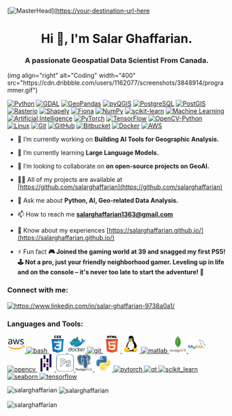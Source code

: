[![MasterHead](https://eos.com/wp-content/uploads/2020/11/geospatial-data-analysis.jpg)]([https://your-destination-url-here](https://salarghaffarian.github.io/)

<h1 align="center">Hi 👋, I'm Salar Ghaffarian.</h1>
<h3 align="center">A passionate Geospatial Data Scientist From Canada.</h3>
(img align="right" alt="Coding" width="400" src="https://cdn.dribbble.com/users/1162077/screenshots/3848914/programmer.gif")

[![Python](https://img.shields.io/badge/Python-3.9.7-blue.svg)](https://www.python.org) [![GDAL](https://img.shields.io/badge/GDAL-3.3.0-brightgreen.svg)](https://gdal.org) [![GeoPandas](https://img.shields.io/badge/GeoPandas-0.9.0-yellow.svg)](https://geopandas.org) [![pyQGIS](https://img.shields.io/badge/pyQGIS-3.22.0-red.svg)](https://qgis.org) [![PostgreSQL](https://img.shields.io/badge/PostgreSQL-13.0-blue.svg)](https://www.postgresql.org) [![PostGIS](https://img.shields.io/badge/PostGIS-3.1.0-orange.svg)](https://postgis.net) [![Rasterio](https://img.shields.io/badge/Rasterio-1.2.10-brightgreen.svg)](https://rasterio.readthedocs.io) [![Shapely](https://img.shields.io/badge/Shapely-1.8.0-blue.svg)](https://shapely.readthedocs.io) [![Fiona](https://img.shields.io/badge/Fiona-1.8.20-orange.svg)](https://fiona.readthedocs.io) [![NumPy](https://img.shields.io/badge/NumPy-1.21.2-yellow.svg)](https://numpy.org) [![scikit-learn](https://img.shields.io/badge/scikit--learn-0.24.2-red.svg)](https://scikit-learn.org) [![Machine Learning](https://img.shields.io/badge/Machine%20Learning-Yes-brightgreen.svg)](https://en.wikipedia.org/wiki/Machine_learning) [![Artificial Intelligence](https://img.shields.io/badge/Artificial%20Intelligence-Yes-blueviolet.svg)](https://en.wikipedia.org/wiki/Artificial_intelligence) [![PyTorch](https://img.shields.io/badge/PyTorch-1.10.0-critical.svg)](https://pytorch.org) [![TensorFlow](https://img.shields.io/badge/TensorFlow-2.6.0-orange.svg)](https://www.tensorflow.org) [![OpenCV-Python](https://img.shields.io/badge/OpenCV--Python-4.5.3.56-blue.svg)](https://opencv.org) [![Linux](https://img.shields.io/badge/Linux-Open%20Source-brightgreen.svg)](https://www.linux.org/) [![Git](https://img.shields.io/badge/Git-Source%20Control-blue.svg)](https://git-scm.com/) [![GitHub](https://img.shields.io/badge/GitHub-Code%20Hosting-brightgreen.svg)](https://github.com/) [![Bitbucket](https://img.shields.io/badge/Bitbucket-Code%20Repository-blue.svg)](https://bitbucket.org/) [![Docker](https://img.shields.io/badge/Docker-Container%20Technology-blue.svg)](https://www.docker.com/) [![AWS](https://img.shields.io/badge/AWS-Cloud%20Services-yellow.svg)](https://aws.amazon.com/)


- 🔭 I’m currently working on **Building AI Tools for Geographic Analysis.**

- 🌱 I’m currently learning **Large Language Models.**

- 👯 I’m looking to collaborate on **on open-source projects on GeoAI.**

- 👨‍💻 All of my projects are available at [https://github.com/salarghaffarian](https://github.com/salarghaffarian)

- 💬 Ask me about **Python, AI, Geo-related Data Analysis.**

- 📫 How to reach me **salarghaffarian1363@gmail.com**

- 📄 Know about my experiences [https://salarghaffarian.github.io/](https://salarghaffarian.github.io/)

- ⚡ Fun fact **🎮 Joined the gaming world at 39 and snagged my first PS5! 🕹️ Not a pro, just your friendly neighborhood gamer. Leveling up in life and on the console – it's never too late to start the adventure! 🚀**

<h3 align="left">Connect with me:</h3>
<p align="left">
<a href="https://linkedin.com/in/https://www.linkedin.com/in/salar-ghaffarian-9738a0a1/" target="blank"><img align="center" src="https://raw.githubusercontent.com/rahuldkjain/github-profile-readme-generator/master/src/images/icons/Social/linked-in-alt.svg" alt="https://www.linkedin.com/in/salar-ghaffarian-9738a0a1/" height="30" width="40" /></a>
</p>

<h3 align="left">Languages and Tools:</h3>
<p align="left"> <a href="https://aws.amazon.com" target="_blank" rel="noreferrer"> <img src="https://raw.githubusercontent.com/devicons/devicon/master/icons/amazonwebservices/amazonwebservices-original-wordmark.svg" alt="aws" width="40" height="40"/> </a> <a href="https://www.gnu.org/software/bash/" target="_blank" rel="noreferrer"> <img src="https://www.vectorlogo.zone/logos/gnu_bash/gnu_bash-icon.svg" alt="bash" width="40" height="40"/> </a> <a href="https://www.w3schools.com/css/" target="_blank" rel="noreferrer"> <img src="https://raw.githubusercontent.com/devicons/devicon/master/icons/css3/css3-original-wordmark.svg" alt="css3" width="40" height="40"/> </a> <a href="https://www.docker.com/" target="_blank" rel="noreferrer"> <img src="https://raw.githubusercontent.com/devicons/devicon/master/icons/docker/docker-original-wordmark.svg" alt="docker" width="40" height="40"/> </a> <a href="https://git-scm.com/" target="_blank" rel="noreferrer"> <img src="https://www.vectorlogo.zone/logos/git-scm/git-scm-icon.svg" alt="git" width="40" height="40"/> </a> <a href="https://www.w3.org/html/" target="_blank" rel="noreferrer"> <img src="https://raw.githubusercontent.com/devicons/devicon/master/icons/html5/html5-original-wordmark.svg" alt="html5" width="40" height="40"/> </a> <a href="https://www.linux.org/" target="_blank" rel="noreferrer"> <img src="https://raw.githubusercontent.com/devicons/devicon/master/icons/linux/linux-original.svg" alt="linux" width="40" height="40"/> </a> <a href="https://www.mathworks.com/" target="_blank" rel="noreferrer"> <img src="https://upload.wikimedia.org/wikipedia/commons/2/21/Matlab_Logo.png" alt="matlab" width="40" height="40"/> </a> <a href="https://www.mongodb.com/" target="_blank" rel="noreferrer"> <img src="https://raw.githubusercontent.com/devicons/devicon/master/icons/mongodb/mongodb-original-wordmark.svg" alt="mongodb" width="40" height="40"/> </a> <a href="https://www.mysql.com/" target="_blank" rel="noreferrer"> <img src="https://raw.githubusercontent.com/devicons/devicon/master/icons/mysql/mysql-original-wordmark.svg" alt="mysql" width="40" height="40"/> </a> <a href="https://opencv.org/" target="_blank" rel="noreferrer"> <img src="https://www.vectorlogo.zone/logos/opencv/opencv-icon.svg" alt="opencv" width="40" height="40"/> </a> <a href="https://pandas.pydata.org/" target="_blank" rel="noreferrer"> <img src="https://raw.githubusercontent.com/devicons/devicon/2ae2a900d2f041da66e950e4d48052658d850630/icons/pandas/pandas-original.svg" alt="pandas" width="40" height="40"/> </a> <a href="https://www.photoshop.com/en" target="_blank" rel="noreferrer"> <img src="https://raw.githubusercontent.com/devicons/devicon/master/icons/photoshop/photoshop-line.svg" alt="photoshop" width="40" height="40"/> </a> <a href="https://www.postgresql.org" target="_blank" rel="noreferrer"> <img src="https://raw.githubusercontent.com/devicons/devicon/master/icons/postgresql/postgresql-original-wordmark.svg" alt="postgresql" width="40" height="40"/> </a> <a href="https://www.python.org" target="_blank" rel="noreferrer"> <img src="https://raw.githubusercontent.com/devicons/devicon/master/icons/python/python-original.svg" alt="python" width="40" height="40"/> </a> <a href="https://pytorch.org/" target="_blank" rel="noreferrer"> <img src="https://www.vectorlogo.zone/logos/pytorch/pytorch-icon.svg" alt="pytorch" width="40" height="40"/> </a> <a href="https://www.qt.io/" target="_blank" rel="noreferrer"> <img src="https://upload.wikimedia.org/wikipedia/commons/0/0b/Qt_logo_2016.svg" alt="qt" width="40" height="40"/> </a> <a href="https://scikit-learn.org/" target="_blank" rel="noreferrer"> <img src="https://upload.wikimedia.org/wikipedia/commons/0/05/Scikit_learn_logo_small.svg" alt="scikit_learn" width="40" height="40"/> </a> <a href="https://seaborn.pydata.org/" target="_blank" rel="noreferrer"> <img src="https://seaborn.pydata.org/_images/logo-mark-lightbg.svg" alt="seaborn" width="40" height="40"/> </a> <a href="https://www.tensorflow.org" target="_blank" rel="noreferrer"> <img src="https://www.vectorlogo.zone/logos/tensorflow/tensorflow-icon.svg" alt="tensorflow" width="40" height="40"/> </a> </p>

<p><img align="left" src="https://github-readme-stats.vercel.app/api/top-langs?username=salarghaffarian&show_icons=true&locale=en&layout=compact" alt="salarghaffarian" /></p>

<p>&nbsp;<img align="center" src="https://github-readme-stats.vercel.app/api?username=salarghaffarian&show_icons=true&locale=en" alt="salarghaffarian" /></p>

<p><img align="center" src="https://github-readme-streak-stats.herokuapp.com/?user=salarghaffarian&" alt="salarghaffarian" /></p>
